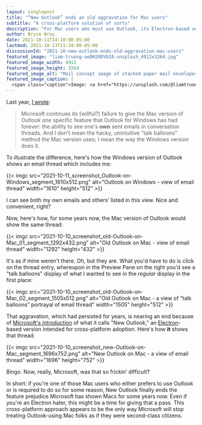 ```yaml
---
layout: singlepost
title: "“New Outlook” ends an old aggravation for Mac users"
subtitle: "A cross-platform solution of sorts"
description: "For Mac users who must use Outlook, its Electron-based version brings some long-overdue feature parity."
author: Bryce Wray
date: 2021-10-11T14:10:00-05:00
lastmod: 2021-10-13T11:34:00-05:00
discussionId: "2021-10-new-outlook-ends-old-aggravation-mac-users"
featured_image: "liam-truong-oeDH20DVb2A-unsplash_4912x3264.jpg"
featured_image_width: 4912
featured_image_height: 3264
featured_image_alt: "Mail concept image of stacked paper mail envelopes"
featured_image_caption: |
  <span class="caption">Image: <a href="https://unsplash.com/@liamtruong?utm_source=unsplash&utm_medium=referral&utm_content=creditCopyText">Liam Truong</a>; <a href="https://unsplash.com/s/photos/mail?utm_source=unsplash&utm_medium=referral&utm_content=creditCopyText">Unsplash</a></span>
---
```


Last year, [I wrote](/posts/2020/09/mixed-nuts-2020-09):

> Microsoft continues its (willful?) failure to give the Mac version of Outlook one specific feature that Outlook for Windows has had forever: the ability to see one's **own** sent emails in conversation threads. And I don't mean the hacky, unintuitive "talk balloons" method the Mac version uses; I mean the way the Windows version does it.

To illustrate the difference, here's how the Windows version of Outlook shows an email thread which includes me:

{{< imgc src="2021-10-11_screenshot_Outlook-on-Windows_segment_1610x512.png" alt="Outlook on Windows - view of email thread" width="1610" height="512" >}}

I can see both my own emails and others’ listed in this view. Nice and convenient, right?

Now, here's how, for some years now, the Mac version of Outlook would show the same thread:

{{< imgc src="2021-10-10_screenshot_old-Outlook-on-Mac_01_segment_1292x432.png" alt="Old Outlook on Mac - view of email thread" width="1292" height="432" >}}

It's as if mine weren't there. Oh, but they are. What you'd have to do is click on the thread entry, whereupon in the Preview Pane on the right you'd see a "talk balloons" display of what I wanted to see in the *regular* display in the first place:

{{< imgc src="2021-10-10_screenshot_old-Outlook-on-Mac_02_segment_1505x512.png" alt="Old Outlook on Mac - a view of “talk balloons” portrayal of email thread" width="1505" height="512" >}}

That aggravation, which had persisted for years, is nearing an end because of [Microsoft's introduction](https://www.windowscentral.com/project-monarch-outlook-web-universal-email-client-microsoft) of what it calls "New Outlook," an [Electron](https://www.electronjs.org/)-based version intended for cross-platform adoption. Here's how **it** shows that thread:

{{< imgc src="2021-10-10_screenshot_new-Outlook-on-Mac_segment_1696x752.png" alt="New Outlook on Mac - a view of email thread" width="1696" height="752" >}}

Bingo. Now, really, Microsoft, was that so frickin’ difficult?

In short: if you're one of those Mac users who either prefers to use Outlook or is required to do so for some reason, New Outlook finally ends the feature prejudice Microsoft has shown Macs for some years now. Even if you're an Electron hater, this might be a time for giving that a pass. This cross-platform approach appears to be the only way Microsoft will stop treating Outlook-using Mac folks as if they were second-class citizens.
